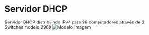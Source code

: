 # Servidor DHCP
Servidor DHCP distribuindo IPv4 para 39 computadores através de 2 Switches modelo 2960
![Modelo_Imagem](https://github.com/user-attachments/assets/efd01150-992e-4882-a75c-9d19eaeb2670)
